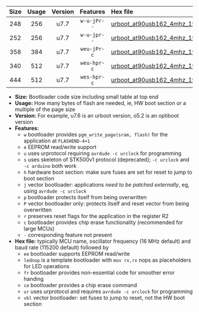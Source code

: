|Size|Usage|Version|Features|Hex file|
|:-:|:-:|:-:|:-:|:--|
|248|256|u7.7|`w-u-jPr--`|[urboot_at90usb162_4mhz_19200bps_lednop_ur_vbl.hex](https://raw.githubusercontent.com/stefanrueger/urboot.hex/main/mcus/at90usb162/fcpu_4mhz/19200_bps/urboot_at90usb162_4mhz_19200bps_lednop_ur_vbl.hex)|
|252|256|u7.7|`w-u-jpr--`|[urboot_at90usb162_4mhz_19200bps_lednop_fr_ur_vbl.hex](https://raw.githubusercontent.com/stefanrueger/urboot.hex/main/mcus/at90usb162/fcpu_4mhz/19200_bps/urboot_at90usb162_4mhz_19200bps_lednop_fr_ur_vbl.hex)|
|358|384|u7.7|`weu-jPr-c`|[urboot_at90usb162_4mhz_19200bps_ee_lednop_fr_ce_ur_vbl.hex](https://raw.githubusercontent.com/stefanrueger/urboot.hex/main/mcus/at90usb162/fcpu_4mhz/19200_bps/urboot_at90usb162_4mhz_19200bps_ee_lednop_fr_ce_ur_vbl.hex)|
|340|512|u7.7|`weu-hpr-c`|[urboot_at90usb162_4mhz_19200bps_ee_lednop_fr_ce_ur.hex](https://raw.githubusercontent.com/stefanrueger/urboot.hex/main/mcus/at90usb162/fcpu_4mhz/19200_bps/urboot_at90usb162_4mhz_19200bps_ee_lednop_fr_ce_ur.hex)|
|444|512|u7.7|`wes-hpr-c`|[urboot_at90usb162_4mhz_19200bps_ee_lednop_fr_ce.hex](https://raw.githubusercontent.com/stefanrueger/urboot.hex/main/mcus/at90usb162/fcpu_4mhz/19200_bps/urboot_at90usb162_4mhz_19200bps_ee_lednop_fr_ce.hex)|

- **Size:** Bootloader code size including small table at top end
- **Usage:** How many bytes of flash are needed, ie, HW boot section or a multiple of the page size
- **Version:** For example, u7.6 is an urboot version, o5.2 is an optiboot version
- **Features:**
  + `w` bootloader provides `pgm_write_page(sram, flash)` for the application at `FLASHEND-4+1`
  + `e` EEPROM read/write support
  + `u` uses urprotocol requiring `avrdude -c urclock` for programming
  + `s` uses skeleton of STK500v1 protocol (deprecated); `-c urclock` and `-c arduino` both work
  + `h` hardware boot section: make sure fuses are set for reset to jump to boot section
  + `j` vector bootloader: applications *need to be patched externally*, eg, using `avrdude -c urclock`
  + `p` bootloader protects itself from being overwritten
  + `P` vector bootloader only: protects itself and reset vector from being overwritten
  + `r` preserves reset flags for the application in the register R2
  + `c` bootloader provides chip erase functionality (recommended for large MCUs)
  + `-` corresponding feature not present
- **Hex file:** typically MCU name, oscillator frequency (16 MHz default) and baud rate (115200 default) followed by
  + `ee` bootloader supports EEPROM read/write
  + `lednop` is a template bootloader with `mov rx,rx` nops as placeholders for LED operations
  + `fr` bootloader provides non-essential code for smoother error handing
  + `ce` bootloader provides a chip erase command
  + `ur` uses urprotocol and requires `avrdude -c urclock` for programming
  + `vbl` vector bootloader: set fuses to jump to reset, not the HW boot section
